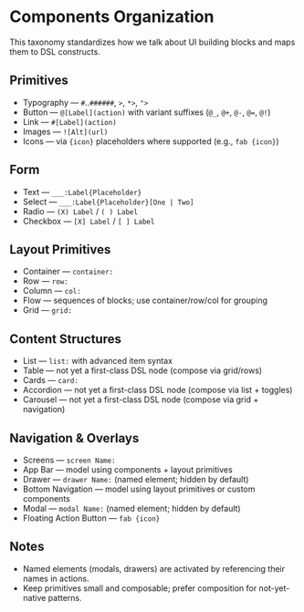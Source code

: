 # Components Organization

This taxonomy standardizes how we talk about UI building blocks and maps them to DSL constructs.

## Primitives
- Typography — `#`..`######`, `>`, `*>`, `">`
- Button — `@[Label](action)` with variant suffixes (`@_`, `@+`, `@-`, `@=`, `@!`)
- Link — `#[Label](action)`
- Images — `![Alt](url)`
- Icons — via `{icon}` placeholders where supported (e.g., `fab {icon}`)

## Form
- Text — `___:Label{Placeholder}`
- Select — `___:Label{Placeholder}[One | Two]`
- Radio — `(X) Label` / `( ) Label`
- Checkbox — `[X] Label` / `[ ] Label`

## Layout Primitives
- Container — `container:`
- Row — `row:`
- Column — `col:`
- Flow — sequences of blocks; use container/row/col for grouping
- Grid — `grid:`

## Content Structures
- List — `list:` with advanced item syntax
- Table — not yet a first-class DSL node (compose via grid/rows)
- Cards — `card:`
- Accordion — not yet a first-class DSL node (compose via list + toggles)
- Carousel — not yet a first-class DSL node (compose via grid + navigation)

## Navigation & Overlays
- Screens — `screen Name:`
- App Bar — model using components + layout primitives
- Drawer — `drawer Name:` (named element; hidden by default)
- Bottom Navigation — model using layout primitives or custom components
 - Modal — `modal Name:` (named element; hidden by default)
 - Floating Action Button — `fab {icon}`

## Notes
- Named elements (modals, drawers) are activated by referencing their names in actions.
- Keep primitives small and composable; prefer composition for not-yet-native patterns.
